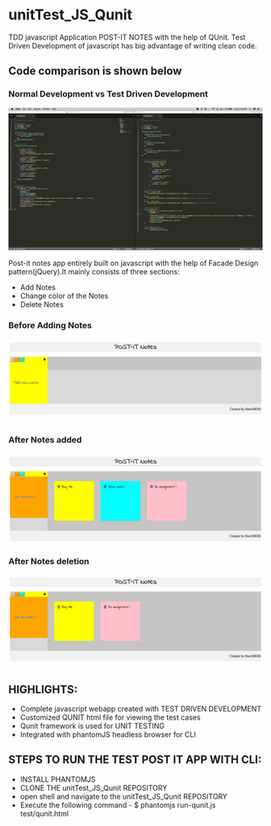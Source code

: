# unitTest_JS_Qunit
TDD javascript Application POST-IT NOTES with the help of QUnit. Test Driven Development of javascript has big advantage of writing clean code.

## Code comparison is shown below

### Normal Development                             vs                 Test Driven Development

![codecompare](https://github.com/haripery/unitTest_JS_Qunit/blob/master/lib/Pics/compare2.jpeg)

Post-it notes app entirely built on javascript with the help of Facade Design pattern(jQuery).It mainly consists of three sections:
- Add Notes
- Change color of the Notes
- Delete Notes

### Before Adding Notes

![beforenotes](https://github.com/haripery/unitTest_JS_Qunit/blob/master/lib/Pics/postit1_Fotor.jpg)

### After Notes added

![afternotes](https://github.com/haripery/unitTest_JS_Qunit/blob/master/lib/Pics/postit2.jpeg)

### After Notes deletion

![deletenotes](https://github.com/haripery/unitTest_JS_Qunit/blob/master/lib/Pics/deletenotes.jpeg)

## HIGHLIGHTS:
 - Complete javascript webapp created with TEST DRIVEN DEVELOPMENT
 - Customized QUNIT html file for viewing the test cases
 - Qunit framework is used for UNIT TESTING
 - Integrated with phantomJS headless browser for CLI


 ## STEPS TO RUN THE TEST POST IT APP WITH CLI:
 - INSTALL PHANTOMJS
 - CLONE THE unitTest_JS_Qunit REPOSITORY
 - open shell and navigate to the unitTest_JS_Qunit REPOSITORY
 - Execute the following command - $ phantomjs run-qunit.js test/qunit.html
